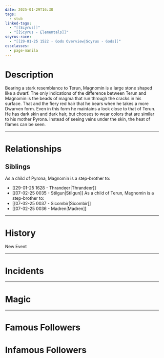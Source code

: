 ```yaml
---
date: 2025-01-29T16:30
tags:
  - stub
linked-tags:
  - "[[Scyrus]]"
  - "[[Scyrus - Elementals]]"
scyrus-race:
  - "[[29-01-25 1522 - Gods Overview|Scyrus - Gods]]"
cssclasses:
  - page-manila
---
```

# Description
Bearing a stark resemblance to Terun, Magnomin is a large stone shaped like a dwarf. The only indications of the difference between Terun and Magnomin is the beads of magma that run through the cracks in his surface. That and the fiery red hair that he bears when he takes a more Dwarven form. Even in this form he maintains a look close to that of Terun. He has dark skin and dark hair, but chooses to wear colors that are similar to his mother Pyrona. Instead of seeing veins under the skin, the heat of flames can be seen.
***
# Relationships
## Siblings
As a child of Pyrona, Magnomin is a step-brother to:
- [[29-01-25 1628 - Thrandeer|Thrandeer]]
- [[07-02-25 0035 - Stilgun|Stilgun]]
As a child of Terun, Magnomin is a step-brother to:
- [[07-02-25 0037 - Sicombir|Sicombir]]
- [[07-02-25 0036 - Madren|Madren]]

---
# History
<div class="ob-timelines"
	data-title="Birth of the first Fused Elemental god"
	data-description="Magnomin was the first of the Fused Elementals to be born. Son to Pyrona and Terun."
	data-classes=""
	data-color=""
	data-type=""
	data-start-date="187"
	data-end-date=""
	data-era="Elemental Era"
	data-path=""
	data-tags="">
	New Event
</div>

---
# Incidents

---
# Magic


---
# Famous Followers
# Infamous Followers

